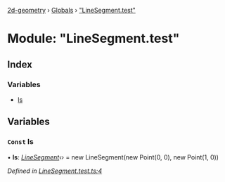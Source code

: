 [2d-geometry](../README.md) › [Globals](../globals.md) › ["LineSegment.test"](_linesegment_test_.md)

# Module: "LineSegment.test"

## Index

### Variables

* [ls](_linesegment_test_.md#const-ls)

## Variables

### `Const` ls

• **ls**: *[LineSegment](../classes/_linesegment_.linesegment.md)‹›* = new LineSegment(new Point(0, 0), new Point(1, 0))

*Defined in [LineSegment.test.ts:4](https://github.com/ruffythepirate/ts-geometry-2d/blob/217fd37/src/LineSegment.test.ts#L4)*
